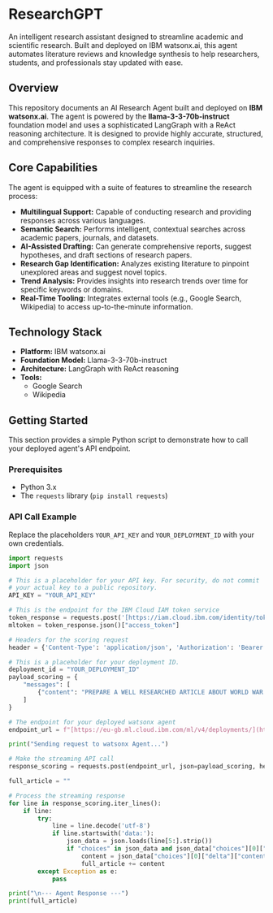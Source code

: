 # ResearchGPT

An intelligent research assistant designed to streamline academic and scientific research. Built and deployed on IBM watsonx.ai, this agent automates literature reviews and knowledge synthesis to help researchers, students, and professionals stay updated with ease.

## Overview

This repository documents an AI Research Agent built and deployed on **IBM watsonx.ai**. The agent is powered by the **llama-3-3-70b-instruct** foundation model and uses a sophisticated LangGraph with a ReAct reasoning architecture. It is designed to provide highly accurate, structured, and comprehensive responses to complex research inquiries.

## Core Capabilities

The agent is equipped with a suite of features to streamline the research process:

* **Multilingual Support:** Capable of conducting research and providing responses across various languages.
* **Semantic Search:** Performs intelligent, contextual searches across academic papers, journals, and datasets.
* **AI-Assisted Drafting:** Can generate comprehensive reports, suggest hypotheses, and draft sections of research papers.
* **Research Gap Identification:** Analyzes existing literature to pinpoint unexplored areas and suggest novel topics.
* **Trend Analysis:** Provides insights into research trends over time for specific keywords or domains.
* **Real-Time Tooling:** Integrates external tools (e.g., Google Search, Wikipedia) to access up-to-the-minute information.

## Technology Stack

* **Platform:** IBM watsonx.ai
* **Foundation Model:** Llama-3-3-70b-instruct
* **Architecture:** LangGraph with ReAct reasoning
* **Tools:**
    * Google Search
    * Wikipedia

## Getting Started

This section provides a simple Python script to demonstrate how to call your deployed agent's API endpoint.

### Prerequisites

* Python 3.x
* The `requests` library (`pip install requests`)

### API Call Example

Replace the placeholders `YOUR_API_KEY` and `YOUR_DEPLOYMENT_ID` with your own credentials.

```python
import requests
import json

# This is a placeholder for your API key. For security, do not commit
# your actual key to a public repository.
API_KEY = "YOUR_API_KEY"

# This is the endpoint for the IBM Cloud IAM token service
token_response = requests.post('[https://iam.cloud.ibm.com/identity/token](https://iam.cloud.ibm.com/identity/token)', data={"apikey": API_KEY, "grant_type": 'urn:ibm:params:oauth:grant-type:apikey'})
mltoken = token_response.json()["access_token"]

# Headers for the scoring request
header = {'Content-Type': 'application/json', 'Authorization': 'Bearer ' + mltoken}

# This is a placeholder for your deployment ID.
deployment_id = "YOUR_DEPLOYMENT_ID"
payload_scoring = {
    "messages": [
        {"content": "PREPARE A WELL RESEARCHED ARTICLE ABOUT WORLD WAR 2", "role": "user"}
    ]
}

# The endpoint for your deployed watsonx agent
endpoint_url = f"[https://eu-gb.ml.cloud.ibm.com/ml/v4/deployments/](https://eu-gb.ml.cloud.ibm.com/ml/v4/deployments/){deployment_id}/ai_service_stream?version=2021-05-01"

print("Sending request to watsonx Agent...")

# Make the streaming API call
response_scoring = requests.post(endpoint_url, json=payload_scoring, headers=header, stream=True)

full_article = ""

# Process the streaming response
for line in response_scoring.iter_lines():
    if line:
        try:
            line = line.decode('utf-8')
            if line.startswith('data:'):
                json_data = json.loads(line[5:].strip())
                if "choices" in json_data and json_data["choices"][0]["delta"] and "content" in json_data["choices"][0]["delta"]:
                    content = json_data["choices"][0]["delta"]["content"]
                    full_article += content
        except Exception as e:
            pass

print("\n--- Agent Response ---")
print(full_article)
